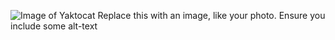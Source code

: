 ![Image of Yaktocat](https://octodex.github.com/images/yaktocat.png)
Replace this with an image, like your photo. Ensure you include some alt-text

